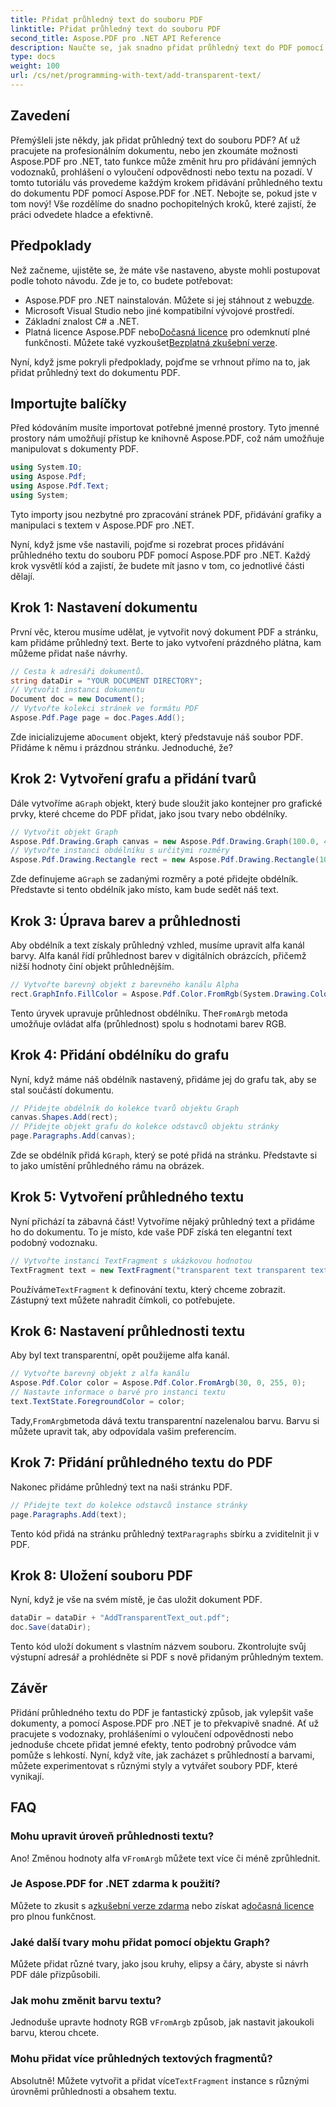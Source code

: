 ```yaml
---
title: Přidat průhledný text do souboru PDF
linktitle: Přidat průhledný text do souboru PDF
second_title: Aspose.PDF pro .NET API Reference
description: Naučte se, jak snadno přidat průhledný text do PDF pomocí Aspose.PDF for .NET, pomocí tohoto komplexního průvodce. Pokyny krok za krokem pro dosažení dokonalé průhlednosti.
type: docs
weight: 100
url: /cs/net/programming-with-text/add-transparent-text/
---
```

## Zavedení

Přemýšleli jste někdy, jak přidat průhledný text do souboru PDF? Ať už pracujete na profesionálním dokumentu, nebo jen zkoumáte možnosti Aspose.PDF pro .NET, tato funkce může změnit hru pro přidávání jemných vodoznaků, prohlášení o vyloučení odpovědnosti nebo textu na pozadí. V tomto tutoriálu vás provedeme každým krokem přidávání průhledného textu do dokumentu PDF pomocí Aspose.PDF for .NET. Nebojte se, pokud jste v tom nový! Vše rozdělíme do snadno pochopitelných kroků, které zajistí, že práci odvedete hladce a efektivně.

## Předpoklady

Než začneme, ujistěte se, že máte vše nastaveno, abyste mohli postupovat podle tohoto návodu. Zde je to, co budete potřebovat:

-  Aspose.PDF pro .NET nainstalován. Můžete si jej stáhnout z webu[zde](https://releases.aspose.com/pdf/net/).
- Microsoft Visual Studio nebo jiné kompatibilní vývojové prostředí.
- Základní znalost C# a .NET.
-  Platná licence Aspose.PDF nebo[Dočasná licence](https://purchase.aspose.com/temporary-license/) pro odemknutí plné funkčnosti. Můžete také vyzkoušet[Bezplatná zkušební verze](https://releases.aspose.com/).

Nyní, když jsme pokryli předpoklady, pojďme se vrhnout přímo na to, jak přidat průhledný text do dokumentu PDF.

## Importujte balíčky

Před kódováním musíte importovat potřebné jmenné prostory. Tyto jmenné prostory nám umožňují přístup ke knihovně Aspose.PDF, což nám umožňuje manipulovat s dokumenty PDF.

```csharp
using System.IO;
using Aspose.Pdf;
using Aspose.Pdf.Text;
using System;
```

Tyto importy jsou nezbytné pro zpracování stránek PDF, přidávání grafiky a manipulaci s textem v Aspose.PDF pro .NET.

Nyní, když jsme vše nastavili, pojďme si rozebrat proces přidávání průhledného textu do souboru PDF pomocí Aspose.PDF pro .NET. Každý krok vysvětlí kód a zajistí, že budete mít jasno v tom, co jednotlivé části dělají.

## Krok 1: Nastavení dokumentu

První věc, kterou musíme udělat, je vytvořit nový dokument PDF a stránku, kam přidáme průhledný text. Berte to jako vytvoření prázdného plátna, kam můžeme přidat naše návrhy.

```csharp
// Cesta k adresáři dokumentů.
string dataDir = "YOUR DOCUMENT DIRECTORY";
// Vytvořit instanci dokumentu
Document doc = new Document();
// Vytvořte kolekci stránek ve formátu PDF
Aspose.Pdf.Page page = doc.Pages.Add();
```

 Zde inicializujeme a`Document` objekt, který představuje náš soubor PDF. Přidáme k němu i prázdnou stránku. Jednoduché, že?

## Krok 2: Vytvoření grafu a přidání tvarů

 Dále vytvoříme a`Graph` objekt, který bude sloužit jako kontejner pro grafické prvky, které chceme do PDF přidat, jako jsou tvary nebo obdélníky.

```csharp
// Vytvořit objekt Graph
Aspose.Pdf.Drawing.Graph canvas = new Aspose.Pdf.Drawing.Graph(100.0, 400.0);
// Vytvořte instanci obdélníku s určitými rozměry
Aspose.Pdf.Drawing.Rectangle rect = new Aspose.Pdf.Drawing.Rectangle(100, 100, 400, 400);
```

 Zde definujeme a`Graph` se zadanými rozměry a poté přidejte obdélník. Představte si tento obdélník jako místo, kam bude sedět náš text.

## Krok 3: Úprava barev a průhlednosti

Aby obdélník a text získaly průhledný vzhled, musíme upravit alfa kanál barvy. Alfa kanál řídí průhlednost barev v digitálních obrázcích, přičemž nižší hodnoty činí objekt průhlednějším.

```csharp
// Vytvořte barevný objekt z barevného kanálu Alpha
rect.GraphInfo.FillColor = Aspose.Pdf.Color.FromRgb(System.Drawing.Color.FromArgb(128, System.Drawing.Color.FromArgb(12957183)));
```

 Tento úryvek upravuje průhlednost obdélníku. The`FromArgb` metoda umožňuje ovládat alfa (průhlednost) spolu s hodnotami barev RGB.

## Krok 4: Přidání obdélníku do grafu

Nyní, když máme náš obdélník nastavený, přidáme jej do grafu tak, aby se stal součástí dokumentu.

```csharp
// Přidejte obdélník do kolekce tvarů objektu Graph
canvas.Shapes.Add(rect);
// Přidejte objekt grafu do kolekce odstavců objektu stránky
page.Paragraphs.Add(canvas);
```

 Zde se obdélník přidá k`Graph`, který se poté přidá na stránku. Představte si to jako umístění průhledného rámu na obrázek.

## Krok 5: Vytvoření průhledného textu

Nyní přichází ta zábavná část! Vytvoříme nějaký průhledný text a přidáme ho do dokumentu. To je místo, kde vaše PDF získá ten elegantní text podobný vodoznaku.

```csharp
// Vytvořte instanci TextFragment s ukázkovou hodnotou
TextFragment text = new TextFragment("transparent text transparent text transparent text...");
```

 Používáme`TextFragment` k definování textu, který chceme zobrazit. Zástupný text můžete nahradit čímkoli, co potřebujete.

## Krok 6: Nastavení průhlednosti textu

Aby byl text transparentní, opět použijeme alfa kanál.

```csharp
// Vytvořte barevný objekt z alfa kanálu
Aspose.Pdf.Color color = Aspose.Pdf.Color.FromArgb(30, 0, 255, 0);
// Nastavte informace o barvě pro instanci textu
text.TextState.ForegroundColor = color;
```

 Tady,`FromArgb`metoda dává textu transparentní nazelenalou barvu. Barvu si můžete upravit tak, aby odpovídala vašim preferencím.

## Krok 7: Přidání průhledného textu do PDF

Nakonec přidáme průhledný text na naši stránku PDF.

```csharp
// Přidejte text do kolekce odstavců instance stránky
page.Paragraphs.Add(text);
```

 Tento kód přidá na stránku průhledný text`Paragraphs` sbírku a zviditelnit ji v PDF.

## Krok 8: Uložení souboru PDF

Nyní, když je vše na svém místě, je čas uložit dokument PDF.

```csharp
dataDir = dataDir + "AddTransparentText_out.pdf";
doc.Save(dataDir);
```

Tento kód uloží dokument s vlastním názvem souboru. Zkontrolujte svůj výstupní adresář a prohlédněte si PDF s nově přidaným průhledným textem.

## Závěr

Přidání průhledného textu do PDF je fantastický způsob, jak vylepšit vaše dokumenty, a pomocí Aspose.PDF pro .NET je to překvapivě snadné. Ať už pracujete s vodoznaky, prohlášeními o vyloučení odpovědnosti nebo jednoduše chcete přidat jemné efekty, tento podrobný průvodce vám pomůže s lehkostí. Nyní, když víte, jak zacházet s průhledností a barvami, můžete experimentovat s různými styly a vytvářet soubory PDF, které vynikají.

## FAQ

### Mohu upravit úroveň průhlednosti textu?  
 Ano! Změnou hodnoty alfa v`FromArgb` můžete text více či méně zprůhlednit.

### Je Aspose.PDF for .NET zdarma k použití?  
 Můžete to zkusit s a[zkušební verze zdarma](https://releases.aspose.com/) nebo získat a[dočasná licence](https://purchase.aspose.com/temporary-license/) pro plnou funkčnost.

### Jaké další tvary mohu přidat pomocí objektu Graph?  
Můžete přidat různé tvary, jako jsou kruhy, elipsy a čáry, abyste si návrh PDF dále přizpůsobili.

### Jak mohu změnit barvu textu?  
 Jednoduše upravte hodnoty RGB v`FromArgb` způsob, jak nastavit jakoukoli barvu, kterou chcete.

### Mohu přidat více průhledných textových fragmentů?  
Absolutně! Můžete vytvořit a přidat více`TextFragment` instance s různými úrovněmi průhlednosti a obsahem textu.